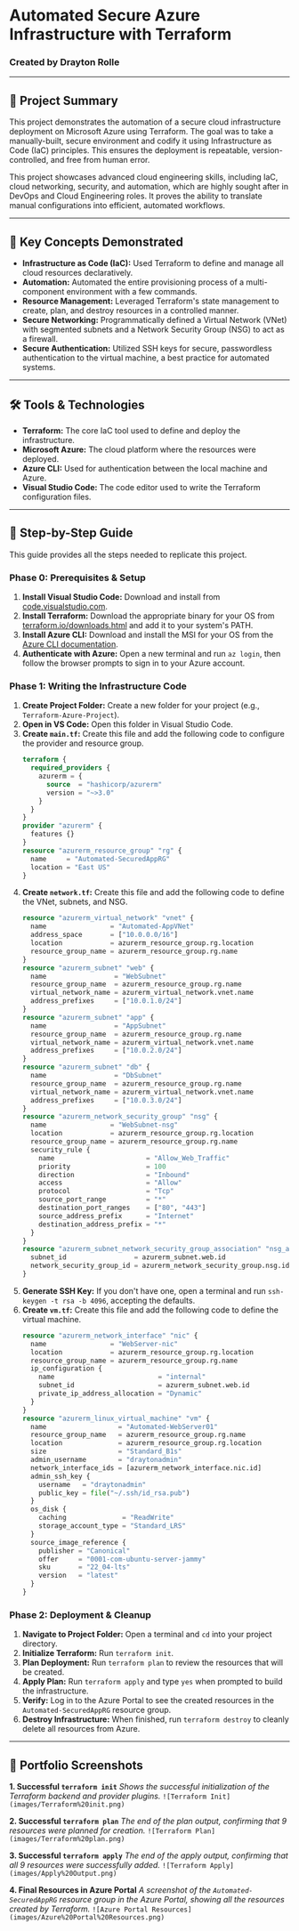 # Automated Secure Azure Infrastructure with Terraform

### Created by Drayton Rolle

---

## 📝 Project Summary

This project demonstrates the automation of a secure cloud infrastructure deployment on Microsoft Azure using Terraform. The goal was to take a manually-built, secure environment and codify it using Infrastructure as Code (IaC) principles. This ensures the deployment is repeatable, version-controlled, and free from human error.

This project showcases advanced cloud engineering skills, including IaC, cloud networking, security, and automation, which are highly sought after in DevOps and Cloud Engineering roles. It proves the ability to translate manual configurations into efficient, automated workflows.

---

## 🚀 Key Concepts Demonstrated

* **Infrastructure as Code (IaC):** Used Terraform to define and manage all cloud resources declaratively.
* **Automation:** Automated the entire provisioning process of a multi-component environment with a few commands.
* **Resource Management:** Leveraged Terraform's state management to create, plan, and destroy resources in a controlled manner.
* **Secure Networking:** Programmatically defined a Virtual Network (VNet) with segmented subnets and a Network Security Group (NSG) to act as a firewall.
* **Secure Authentication:** Utilized SSH keys for secure, passwordless authentication to the virtual machine, a best practice for automated systems.

---

## 🛠️ Tools & Technologies

* **Terraform:** The core IaC tool used to define and deploy the infrastructure.
* **Microsoft Azure:** The cloud platform where the resources were deployed.
* **Azure CLI:** Used for authentication between the local machine and Azure.
* **Visual Studio Code:** The code editor used to write the Terraform configuration files.

---

## 📖 Step-by-Step Guide

This guide provides all the steps needed to replicate this project.

### Phase 0: Prerequisites & Setup

1.  **Install Visual Studio Code:** Download and install from [code.visualstudio.com](https://code.visualstudio.com/).
2.  **Install Terraform:** Download the appropriate binary for your OS from [terraform.io/downloads.html](https://www.terraform.io/downloads.html) and add it to your system's PATH.
3.  **Install Azure CLI:** Download and install the MSI for your OS from the [Azure CLI documentation](https://docs.microsoft.com/en-us/cli/azure/install-azure-cli).
4.  **Authenticate with Azure:** Open a new terminal and run `az login`, then follow the browser prompts to sign in to your Azure account.

### Phase 1: Writing the Infrastructure Code

1.  **Create Project Folder:** Create a new folder for your project (e.g., `Terraform-Azure-Project`).
2.  **Open in VS Code:** Open this folder in Visual Studio Code.
3.  **Create `main.tf`:** Create this file and add the following code to configure the provider and resource group.
    ```terraform
    terraform {
      required_providers {
        azurerm = {
          source  = "hashicorp/azurerm"
          version = "~>3.0"
        }
      }
    }
    provider "azurerm" {
      features {}
    }
    resource "azurerm_resource_group" "rg" {
      name     = "Automated-SecuredAppRG"
      location = "East US"
    }
    ```
4.  **Create `network.tf`:** Create this file and add the following code to define the VNet, subnets, and NSG.
    ```terraform
    resource "azurerm_virtual_network" "vnet" {
      name                = "Automated-AppVNet"
      address_space       = ["10.0.0.0/16"]
      location            = azurerm_resource_group.rg.location
      resource_group_name = azurerm_resource_group.rg.name
    }
    resource "azurerm_subnet" "web" {
      name                 = "WebSubnet"
      resource_group_name  = azurerm_resource_group.rg.name
      virtual_network_name = azurerm_virtual_network.vnet.name
      address_prefixes     = ["10.0.1.0/24"]
    }
    resource "azurerm_subnet" "app" {
      name                 = "AppSubnet"
      resource_group_name  = azurerm_resource_group.rg.name
      virtual_network_name = azurerm_virtual_network.vnet.name
      address_prefixes     = ["10.0.2.0/24"]
    }
    resource "azurerm_subnet" "db" {
      name                 = "DbSubnet"
      resource_group_name  = azurerm_resource_group.rg.name
      virtual_network_name = azurerm_virtual_network.vnet.name
      address_prefixes     = ["10.0.3.0/24"]
    }
    resource "azurerm_network_security_group" "nsg" {
      name                = "WebSubnet-nsg"
      location            = azurerm_resource_group.rg.location
      resource_group_name = azurerm_resource_group.rg.name
      security_rule {
        name                       = "Allow_Web_Traffic"
        priority                   = 100
        direction                  = "Inbound"
        access                     = "Allow"
        protocol                   = "Tcp"
        source_port_range          = "*"
        destination_port_ranges    = ["80", "443"]
        source_address_prefix      = "Internet"
        destination_address_prefix = "*"
      }
    }
    resource "azurerm_subnet_network_security_group_association" "nsg_association" {
      subnet_id                 = azurerm_subnet.web.id
      network_security_group_id = azurerm_network_security_group.nsg.id
    }
    ```
5.  **Generate SSH Key:** If you don't have one, open a terminal and run `ssh-keygen -t rsa -b 4096`, accepting the defaults.
6.  **Create `vm.tf`:** Create this file and add the following code to define the virtual machine.
    ```terraform
    resource "azurerm_network_interface" "nic" {
      name                = "WebServer-nic"
      location            = azurerm_resource_group.rg.location
      resource_group_name = azurerm_resource_group.rg.name
      ip_configuration {
        name                          = "internal"
        subnet_id                     = azurerm_subnet.web.id
        private_ip_address_allocation = "Dynamic"
      }
    }
    resource "azurerm_linux_virtual_machine" "vm" {
      name                  = "Automated-WebServer01"
      resource_group_name   = azurerm_resource_group.rg.name
      location              = azurerm_resource_group.rg.location
      size                  = "Standard_B1s"
      admin_username        = "draytonadmin"
      network_interface_ids = [azurerm_network_interface.nic.id]
      admin_ssh_key {
        username   = "draytonadmin"
        public_key = file("~/.ssh/id_rsa.pub")
      }
      os_disk {
        caching              = "ReadWrite"
        storage_account_type = "Standard_LRS"
      }
      source_image_reference {
        publisher = "Canonical"
        offer     = "0001-com-ubuntu-server-jammy"
        sku       = "22_04-lts"
        version   = "latest"
      }
    }
    ```

### Phase 2: Deployment & Cleanup

1.  **Navigate to Project Folder:** Open a terminal and `cd` into your project directory.
2.  **Initialize Terraform:** Run `terraform init`.
3.  **Plan Deployment:** Run `terraform plan` to review the resources that will be created.
4.  **Apply Plan:** Run `terraform apply` and type `yes` when prompted to build the infrastructure.
5.  **Verify:** Log in to the Azure Portal to see the created resources in the `Automated-SecuredAppRG` resource group.
6.  **Destroy Infrastructure:** When finished, run `terraform destroy` to cleanly delete all resources from Azure.

---

## 📸 Portfolio Screenshots

**1. Successful `terraform init`**
*Shows the successful initialization of the Terraform backend and provider plugins.*
`![Terraform Init](images/Terraform%20init.png)`

**2. Successful `terraform plan`**
*The end of the plan output, confirming that 9 resources were planned for creation.*
`![Terraform Plan](images/Terraform%20plan.png)`

**3. Successful `terraform apply`**
*The end of the apply output, confirming that all 9 resources were successfully added.*
`![Terraform Apply](images/Apply%20Output.png)`

**4. Final Resources in Azure Portal**
*A screenshot of the `Automated-SecuredAppRG` resource group in the Azure Portal, showing all the resources created by Terraform.*
`![Azure Portal Resources](images/Azure%20Portal%20Resources.png)`
